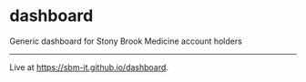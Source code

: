 # dashboard
Generic dashboard for Stony Brook Medicine account holders 
___
Live at https://sbm-it.github.io/dashboard.